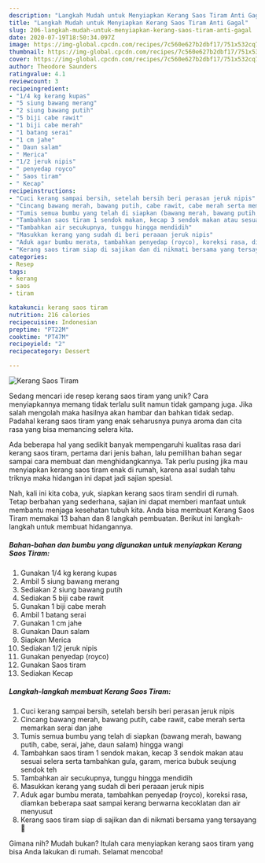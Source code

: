 ```yaml
---
description: "Langkah Mudah untuk Menyiapkan Kerang Saos Tiram Anti Gagal"
title: "Langkah Mudah untuk Menyiapkan Kerang Saos Tiram Anti Gagal"
slug: 206-langkah-mudah-untuk-menyiapkan-kerang-saos-tiram-anti-gagal
date: 2020-07-19T18:50:34.097Z
image: https://img-global.cpcdn.com/recipes/7c560e627b2dbf17/751x532cq70/kerang-saos-tiram-foto-resep-utama.jpg
thumbnail: https://img-global.cpcdn.com/recipes/7c560e627b2dbf17/751x532cq70/kerang-saos-tiram-foto-resep-utama.jpg
cover: https://img-global.cpcdn.com/recipes/7c560e627b2dbf17/751x532cq70/kerang-saos-tiram-foto-resep-utama.jpg
author: Theodore Saunders
ratingvalue: 4.1
reviewcount: 3
recipeingredient:
- "1/4 kg kerang kupas"
- "5 siung bawang merang"
- "2 siung bawang putih"
- "5 biji cabe rawit"
- "1 biji cabe merah"
- "1 batang serai"
- "1 cm jahe"
- " Daun salam"
- " Merica"
- "1/2 jeruk nipis"
- " penyedap royco"
- " Saos tiram"
- " Kecap"
recipeinstructions:
- "Cuci kerang sampai bersih, setelah bersih beri perasan jeruk nipis"
- "Cincang bawang merah, bawang putih, cabe rawit, cabe merah serta memarkan serai dan jahe"
- "Tumis semua bumbu yang telah di siapkan (bawang merah, bawang putih, cabe, serai, jahe, daun salam) hingga wangi"
- "Tambahkan saos tiram 1 sendok makan, kecap 3 sendok makan atau sesuai selera serta tambahkan gula, garam, merica bubuk seujung sendok teh"
- "Tambahkan air secukupnya, tunggu hingga mendidih"
- "Masukkan kerang yang sudah di beri peraaan jeruk nipis"
- "Aduk agar bumbu merata, tambahkan penyedap (royco), koreksi rasa, diamkan beberapa saat sampai kerang berwarna kecoklatan dan air menyusut"
- "Kerang saos tiram siap di sajikan dan di nikmati bersama yang tersayang🥰"
categories:
- Resep
tags:
- kerang
- saos
- tiram

katakunci: kerang saos tiram 
nutrition: 216 calories
recipecuisine: Indonesian
preptime: "PT22M"
cooktime: "PT47M"
recipeyield: "2"
recipecategory: Dessert

---
```



![Kerang Saos Tiram](https://img-global.cpcdn.com/recipes/7c560e627b2dbf17/751x532cq70/kerang-saos-tiram-foto-resep-utama.jpg)

Sedang mencari ide resep kerang saos tiram yang unik? Cara menyiapkannya memang tidak terlalu sulit namun tidak gampang juga. Jika salah mengolah maka hasilnya akan hambar dan bahkan tidak sedap. Padahal kerang saos tiram yang enak seharusnya punya aroma dan cita rasa yang bisa memancing selera kita.



Ada beberapa hal yang sedikit banyak mempengaruhi kualitas rasa dari kerang saos tiram, pertama dari jenis bahan, lalu pemilihan bahan segar sampai cara membuat dan menghidangkannya. Tak perlu pusing jika mau menyiapkan kerang saos tiram enak di rumah, karena asal sudah tahu triknya maka hidangan ini dapat jadi sajian spesial.


Nah, kali ini kita coba, yuk, siapkan kerang saos tiram sendiri di rumah. Tetap berbahan yang sederhana, sajian ini dapat memberi manfaat untuk membantu menjaga kesehatan tubuh kita. Anda bisa membuat Kerang Saos Tiram memakai 13 bahan dan 8 langkah pembuatan. Berikut ini langkah-langkah untuk membuat hidangannya.

<!--inarticleads1-->

##### Bahan-bahan dan bumbu yang digunakan untuk menyiapkan Kerang Saos Tiram:

1. Gunakan 1/4 kg kerang kupas
1. Ambil 5 siung bawang merang
1. Sediakan 2 siung bawang putih
1. Sediakan 5 biji cabe rawit
1. Gunakan 1 biji cabe merah
1. Ambil 1 batang serai
1. Gunakan 1 cm jahe
1. Gunakan  Daun salam
1. Siapkan  Merica
1. Sediakan 1/2 jeruk nipis
1. Gunakan  penyedap (royco)
1. Gunakan  Saos tiram
1. Sediakan  Kecap




<!--inarticleads2-->

##### Langkah-langkah membuat Kerang Saos Tiram:

1. Cuci kerang sampai bersih, setelah bersih beri perasan jeruk nipis
1. Cincang bawang merah, bawang putih, cabe rawit, cabe merah serta memarkan serai dan jahe
1. Tumis semua bumbu yang telah di siapkan (bawang merah, bawang putih, cabe, serai, jahe, daun salam) hingga wangi
1. Tambahkan saos tiram 1 sendok makan, kecap 3 sendok makan atau sesuai selera serta tambahkan gula, garam, merica bubuk seujung sendok teh
1. Tambahkan air secukupnya, tunggu hingga mendidih
1. Masukkan kerang yang sudah di beri peraaan jeruk nipis
1. Aduk agar bumbu merata, tambahkan penyedap (royco), koreksi rasa, diamkan beberapa saat sampai kerang berwarna kecoklatan dan air menyusut
1. Kerang saos tiram siap di sajikan dan di nikmati bersama yang tersayang🥰




Gimana nih? Mudah bukan? Itulah cara menyiapkan kerang saos tiram yang bisa Anda lakukan di rumah. Selamat mencoba!
